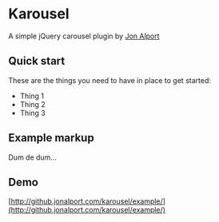 # Karousel

A simple jQuery carousel plugin by [Jon Alport](http://jonalport.com/)

## Quick start

These are the things you need to have in place to get started:

* Thing 1
* Thing 2
* Thing 3

## Example markup

Dum de dum...

## Demo

[http://github.jonalport.com/karousel/example/](http://github.jonalport.com/karousel/example/)
